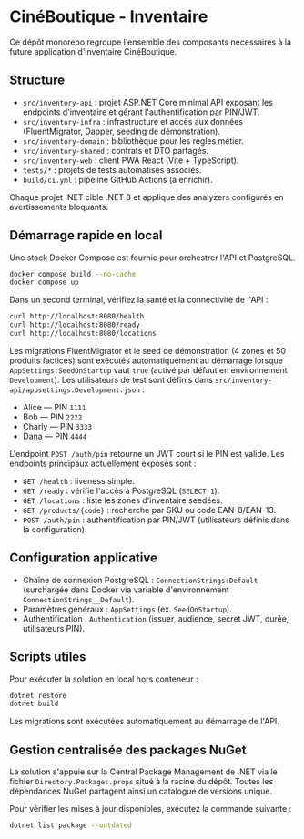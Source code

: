 # CinéBoutique - Inventaire

Ce dépôt monorepo regroupe l'ensemble des composants nécessaires à la future application d'inventaire CinéBoutique.

## Structure

- `src/inventory-api` : projet ASP.NET Core minimal API exposant les endpoints d'inventaire et gérant l'authentification par PIN/JWT.
- `src/inventory-infra` : infrastructure et accès aux données (FluentMigrator, Dapper, seeding de démonstration).
- `src/inventory-domain` : bibliothèque pour les règles métier.
- `src/inventory-shared` : contrats et DTO partagés.
- `src/inventory-web` : client PWA React (Vite + TypeScript).
- `tests/*` : projets de tests automatisés associés.
- `build/ci.yml` : pipeline GitHub Actions (à enrichir).

Chaque projet .NET cible .NET 8 et applique des analyzers configurés en avertissements bloquants.

## Démarrage rapide en local

Une stack Docker Compose est fournie pour orchestrer l'API et PostgreSQL.

```bash
docker compose build --no-cache
docker compose up
```

Dans un second terminal, vérifiez la santé et la connectivité de l'API :

```bash
curl http://localhost:8080/health
curl http://localhost:8080/ready
curl http://localhost:8080/locations
```

Les migrations FluentMigrator et le seed de démonstration (4 zones et 50 produits factices) sont exécutés automatiquement au démarrage lorsque `AppSettings:SeedOnStartup` vaut `true` (activé par défaut en environnement `Development`). Les utilisateurs de test sont définis dans `src/inventory-api/appsettings.Development.json` :

- Alice — PIN `1111`
- Bob — PIN `2222`
- Charly — PIN `3333`
- Dana — PIN `4444`

L'endpoint `POST /auth/pin` retourne un JWT court si le PIN est valide. Les endpoints principaux actuellement exposés sont :

- `GET /health` : liveness simple.
- `GET /ready` : vérifie l'accès à PostgreSQL (`SELECT 1`).
- `GET /locations` : liste les zones d'inventaire seedées.
- `GET /products/{code}` : recherche par SKU ou code EAN-8/EAN-13.
- `POST /auth/pin` : authentification par PIN/JWT (utilisateurs définis dans la configuration).

## Configuration applicative

- Chaîne de connexion PostgreSQL : `ConnectionStrings:Default` (surchargée dans Docker via variable d'environnement `ConnectionStrings__Default`).
- Paramètres généraux : `AppSettings` (ex. `SeedOnStartup`).
- Authentification : `Authentication` (issuer, audience, secret JWT, durée, utilisateurs PIN).

## Scripts utiles

Pour exécuter la solution en local hors conteneur :

```bash
dotnet restore
dotnet build
```

Les migrations sont exécutées automatiquement au démarrage de l'API.

## Gestion centralisée des packages NuGet

La solution s'appuie sur la Central Package Management de .NET via le fichier `Directory.Packages.props` situé à la racine du dépôt. Toutes les dépendances NuGet partagent ainsi un catalogue de versions unique.

Pour vérifier les mises à jour disponibles, exécutez la commande suivante :

```bash
dotnet list package --outdated
```
